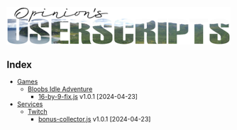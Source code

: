 ![Logo](/.meta/logo.png)

## Index
 - [Games](/Games)
   - [Bloobs Idle Adventure](/Games/Bloobs%20Idle%20Adventure)
     - [16-by-9-fix.js](/Games/Bloobs%20Idle%20Adventure/16-by-9-fix.js) v1.0.1 [2024-04-23]
 - [Services](/Services)
   - [Twitch](/Twitch)
     - [bonus-collector.js](/Services/Twitch/bonus-collector.js) v1.0.1 [2024-04-23]
